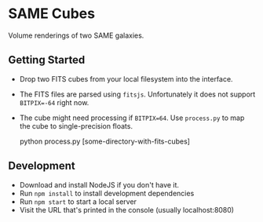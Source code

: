 
# SAME Cubes

Volume renderings of two SAME galaxies.

## Getting Started

  * Drop two FITS cubes from your local filesystem into the interface.
  * The FITS files are parsed using `fitsjs`. Unfortunately it does not support `BITPIX=-64` right now.
  * The cube might need processing if `BITPIX=64`. Use `process.py` to map the cube to single-precision floats.

    python process.py [some-directory-with-fits-cubes]


## Development

  * Download and install NodeJS if you don't have it.
  * Run `npm install` to install development dependencies
  * Run `npm start` to start a local server
  * Visit the URL that's printed in the console (usually localhost:8080)

